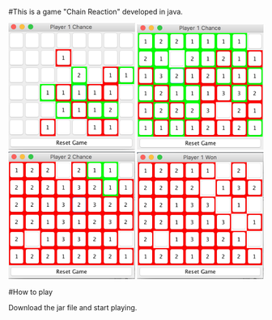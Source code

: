 #This is a game "Chain Reaction" developed in java.


<img src="images/start.png" width="250">
<img src="images/interim.png" width="250">
<img src="images/p2_losing.png" width="250">
<img src="images/win.png" width="250">

#How to play 

Download the jar file and start playing.

